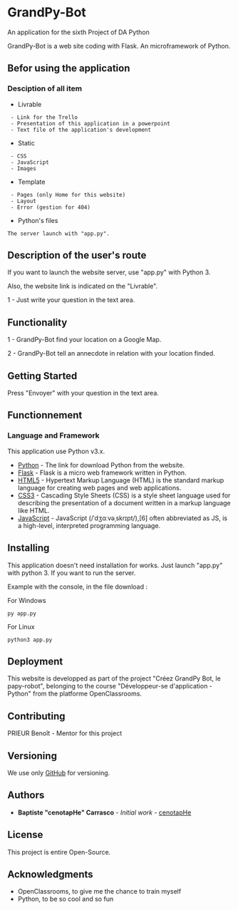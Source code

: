 # GrandPy-Bot

An application for the sixth Project of DA Python

GrandPy-Bot is a web site coding with Flask. An microframework of Python.

## Befor using the application

### Desciption of all item

* Livrable
```
 - Link for the Trello
 - Presentation of this application in a powerpoint
 - Text file of the application's development
```

* Static
```
 - CSS
 - JavaScript
 - Images
 ```

* Template
```
 - Pages (only Home for this website)
 - Layout
 - Error (gestion for 404)
 ```

* Python's files
```
The server launch with "app.py".
```

## Description of the user's route

If you want to launch the website server, use "app.py" with Python 3.

Also, the website link is indicated on the "Livrable".

1 - Just write your question in the text area.

## Functionality

1 - GrandPy-Bot find your location on a Google Map.

2 - GrandPy-Bot tell an annecdote in relation with your location finded.

## Getting Started

Press "Envoyer" with your question in the text area.

## Functionnement

### Language and Framework

This application use Python v3.x.

* [Python](https://www.python.org/downloads/) - The link for download Python from the website.
* [Flask](http://flask.pocoo.org/) - Flask is a micro web framework written in Python.
* [HTML5](https://www.w3schools.com/html/) - Hypertext Markup Language (HTML) is the standard markup language for creating web pages and web applications.
* [CSS3](https://www.w3schools.com/Css/) - Cascading Style Sheets (CSS) is a style sheet language used for describing the presentation of a document written in a markup language like HTML.
* [JavaScript](https://www.javascript.com) - JavaScript (/ˈdʒɑːvəˌskrɪpt/),[6] often abbreviated as JS, is a high-level, interpreted programming language.

## Installing

This application doesn't need installation for works. Just launch "app.py" with python 3. If you want to run the server.

Example with the console, in the file download :

For Windows

```
py app.py
```

For Linux

```
python3 app.py
```

## Deployment

This website is developped as part of the project "Créez GrandPy Bot, le papy-robot", belonging to the course "Développeur-se d'application - Python" from the platforme OpenClassrooms.

## Contributing

PRIEUR Benoît - Mentor for this project

## Versioning

We use only [GitHub](https://github.com/cenotapHe/OpenFoodFacts) for versioning.

## Authors

* **Baptiste "cenotapHe" Carrasco** - *Initial work* - [cenotapHe](https://github.com/cenotapHe)

## License

This project is entire Open-Source.

## Acknowledgments

* OpenClassrooms, to give me the chance to train myself
* Python, to be so cool and so fun

